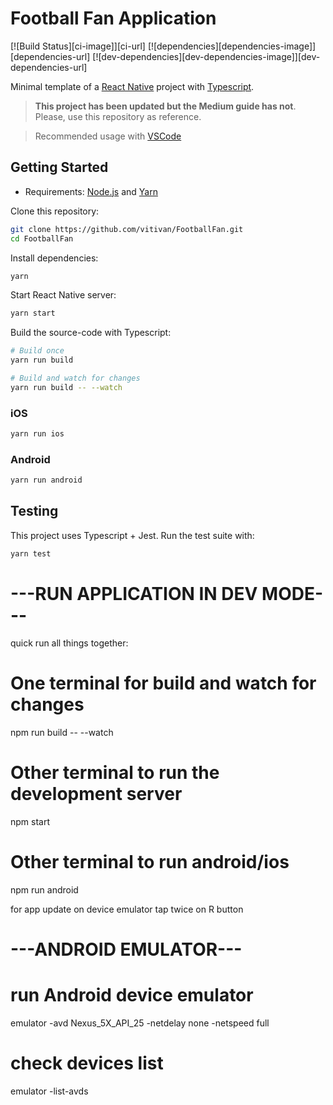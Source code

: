 # Football Fan Application

[![Build Status][ci-image]][ci-url] [![dependencies][dependencies-image]][dependencies-url] [![dev-dependencies][dev-dependencies-image]][dev-dependencies-url]

Minimal template of a [React Native](https://facebook.github.io/react-native/) project with [Typescript](https://www.typescriptlang.org/).

> **This project has been updated but the Medium guide has not**. Please, use this repository as reference.

> Recommended usage with [VSCode](https://code.visualstudio.com/)

## Getting Started

* Requirements: [Node.js](https://nodejs.org) and [Yarn](https://yarnpkg.com/)

Clone this repository:

```sh
git clone https://github.com/vitivan/FootballFan.git
cd FootballFan
```

Install dependencies:

```sh
yarn
```

Start React Native server:

```sh
yarn start
```

Build the source-code with Typescript:

```sh
# Build once
yarn run build

# Build and watch for changes
yarn run build -- --watch
```

### iOS

```sh
yarn run ios
```

### Android

```sh
yarn run android
```

## Testing

This project uses Typescript + Jest. Run the test suite with:

```sh
yarn test
```

# ---RUN APPLICATION IN DEV MODE---

quick run all things together:
# One terminal for build and watch for changes
npm run build -- --watch
# Other terminal to run the development server
npm start
# Other terminal to run android/ios
npm run android

for app update on device emulator tap twice on R button


# ---ANDROID EMULATOR---

#  run Android device emulator
emulator -avd Nexus_5X_API_25 -netdelay none -netspeed full

# check devices list
emulator -list-avds






